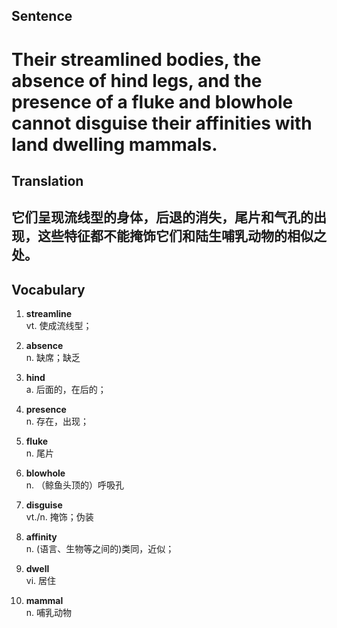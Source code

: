 ## Sentence

<h1>Their streamlined bodies, the absence of hind legs, and the presence of a fluke and blowhole cannot disguise their affinities with land dwelling mammals.</h1>

## Translation

<h2>它们呈现流线型的身体，后退的消失，尾片和气孔的出现，这些特征都不能掩饰它们和陆生哺乳动物的相似之处。</h2>


## Vocabulary     

1. **streamline**     
vt. 使成流线型；        

2. **absence**      
n. 缺席；缺乏       

3. **hind**      
a. 后面的，在后的；      

4. **presence**       
n. 存在，出现；     

5. **fluke**        
n. 尾片       

6. **blowhole**       
n. （鲸鱼头顶的）呼吸孔      

7. **disguise**       
vt./n. 掩饰；伪装       

8. **affinity**      
n. (语言、生物等之间的)类同，近似；      

9. **dwell**      
vi. 居住      

10. **mammal**     
n. 哺乳动物      

